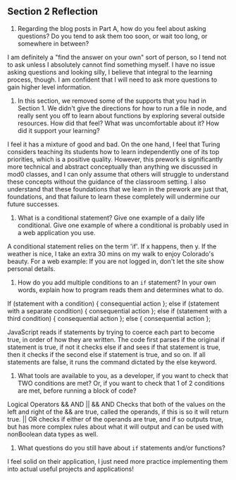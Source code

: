 ## Section 2 Reflection

1. Regarding the blog posts in Part A, how do you feel about asking questions? Do you tend to ask them too soon, or wait too long, or somewhere in between?

I am definitely a "find the answer on your own" sort of person, so I tend not to ask unless I
absolutely cannot find something myself. I have no issue asking questions and looking
silly, I believe that integral to the learning process, though.
I am confident that I will need to ask more questions to gain higher level information.

1. In this section, we removed some of the supports that you had in Section 1. We didn't give the directions for how to run a file in node, and really sent you off to learn about functions by exploring several outside resources. How did that feel? What was uncomfortable about it? How did it support your learning?

I feel it has a mixture of good and bad. On the one hand, I feel that Turing considers
teaching its students how to learn independently one of its top priorities, which is
a positive quality. However, this prework is significantly more technical and abstract
conceptually than anything we discussed in mod0 classes, and I can only assume that
others will struggle to understand these concepts without the guidance of the classroom setting.
I also understand that these foundations that we learn in the prework are just that, foundations,
and that failure to learn these completely will undermine our future successes.

1. What is a conditional statement? Give one example of a daily life conditional. Give one example of where a conditional is probably used in a web application you use.

A conditional statement relies on the term 'if'. If x happens, then y. If the weather is nice, I take an extra 30 mins on my walk to enjoy Colorado's beauty. For a web example: If you are not logged in, don't let the site show personal details.

1. How do you add multiple conditions to an `if` statement? In your own words, explain how to program reads them and determines what to do.

If (statement with a condition) {
  consequential action
};
else if (statement with a separate condition) {
  consequential action
};
else if (statement with a third condition) {
  consequential action
};
else {
  consequential action
};

JavaScript reads if statements by trying to coerce each part to become true, in order of how they are written.
The code first parses if the original if statement is true, if not it checks else if and sees if that statement is true, then it checks if the second else if statement is true, and so on. If all statements are false, it runs the command dictated by the else keyword.

1. What tools are available to you, as a developer, if you want to check that TWO conditions are met? Or, if you want to check that 1 of 2 conditions are met, before running a block of code?

Logical Operators
&& AND ||
&& AND Checks that both of the values on the left and right of the && are true, called the operands, if this is so it will return true.
|| OR checks if either of the operands are true, and if so outputs true, but has more complex rules about what it will output and
can be used with nonBoolean data types as well.

1. What questions do you still have about `if` statements and/or functions?

I feel solid on their application, I just need more practice implementing them into actual useful projects and applications!

